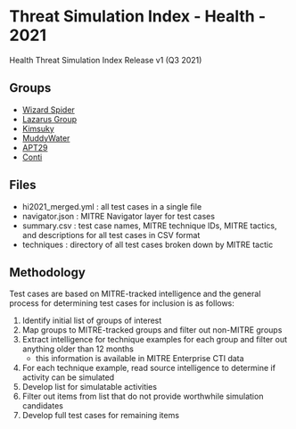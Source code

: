 # Threat Simulation Index - Health - 2021

Health Threat Simulation Index Release v1 (Q3 2021)

## Groups

- [Wizard Spider](https://attack.mitre.org/groups/G0102/)
- [Lazarus Group](https://attack.mitre.org/groups/G0032/)
- [Kimsuky](https://attack.mitre.org/groups/G0094/)
- [MuddyWater](https://attack.mitre.org/groups/G0069/)
- [APT29](https://attack.mitre.org/groups/G0016/)
- [Conti](https://attack.mitre.org/software/S0575/)

## Files

- hi2021_merged.yml : all test cases in a single file
- navigator.json : MITRE Navigator layer for test cases
- summary.csv : test case names, MITRE technique IDs, MITRE tactics, and descriptions for all test cases in CSV format
- techniques : directory of all test cases broken down by MITRE tactic

## Methodology

Test cases are based on MITRE-tracked intelligence and the general process for determining test cases for inclusion is as follows:

1. Identify initial list of groups of interest
2. Map groups to MITRE-tracked groups and filter out non-MITRE groups
3. Extract intelligence for technique examples for each group and filter out anything older than 12 months 
    - this information is available in MITRE Enterprise CTI data
4. For each technique example, read source intelligence to determine if activity can be simulated
5. Develop list for simulatable activities
6. Filter out items from list that do not provide worthwhile simulation candidates
7. Develop full test cases for remaining items


